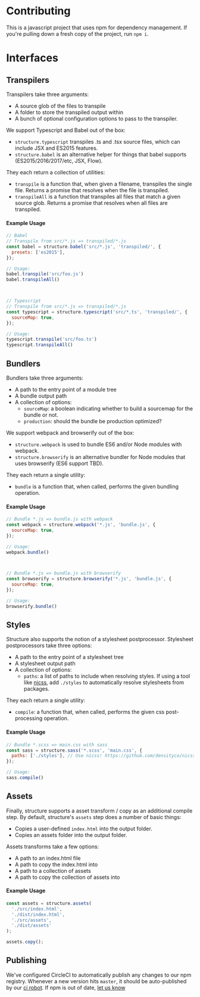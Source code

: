 # Contributing

This is a javascript project that uses npm for dependency management. If you're pulling down a fresh
copy of the project, run `npm i`.

# Interfaces

## Transpilers
Transpilers take three arguments:

- A source glob of the files to transpile
- A folder to store the
transpiled output within
- A bunch of optional configuration options to pass to the transpiler.

We support Typescript and Babel out of the box:

- `structure.typescript` transpiles .ts and .tsx source files, which can include JSX and ES2015 features.
- `structure.babel` is an alternative helper for things that babel supports (ES2015/2016/2017/etc, JSX, Flow).

They each return a collection of utilities:

- `transpile` is a function that, when given a filename, transpiles the single file. Returns a promise that resolves when the file is transpiled.
- `transpileAll` is a function that transpiles all files that match a given source glob. Returns a promise that resolves when all files are transpiled.

#### Example Usage
```javascript
// Babel
// Transpile from src/*.js => transpiled/*.js
const babel = structure.babel('src/*.js', 'transpiled/', {
  presets: ['es2015'],
});

// Usage:
babel.transpile('src/foo.js')
babel.transpileAll()



// Typescript
// Transpile from src/*.js => transpiled/*.js
const typescript = structure.typescript('src/*.ts', 'transpiled/', {
  sourceMap: true,
});

// Usage:
typescript.transpile('src/foo.ts')
typescript.transpileAll()
```

## Bundlers
Bundlers take three arguments:

- A path to the entry point of a module tree
- A bundle output path
- A collection of options:
	- `sourceMap`: a boolean indicating whether to build a sourcemap for the bundle or not.
	- `production`: should the bundle be production optimized?

We support webpack and browserify out of the box: 

- `structure.webpack` is used to bundle ES6 and/or Node modules with webpack. 
- `structure.browserify` is an alternative bundler for Node modules that uses browserify (ES6 support TBD). 


They each return a single utility:

- `bundle` is a function that, when called, performs the given bundling operation.

#### Example Usage
```javascript
// Bundle *.js => bundle.js with webpack
const webpack = structure.webpack('*.js', 'bundle.js', {
  sourceMap: true,
});

// Usage:
webpack.bundle()



// Bundle *.js => bundle.js with browserify
const browserify = structure.browserify('*.js', 'bundle.js', {
  sourceMap: true,
});

// Usage:
browserify.bundle()
```

## Styles
Structure also supports the notion of a stylesheet postprocessor. Stylesheet postprocessors take
three options:

- A path to the entry point of a stylesheet tree
- A stylesheet output path
- A collection of options:
	- `paths`: a list of paths to include when resolving styles. If using a tool like
  [nicss](https://github.com/densityco/nicss), add `./styles` to automatically resolve stylesheets
  from packages.

They each return a single utility:

- `compile`: a function that, when called, performs the given css post-processing operation.

#### Example Usage
```javascript
// Bundle *.scss => main.css with sass
const sass = structure.sass('*.scss', 'main.css', {
  paths: ['./styles'], // Use nicss! https://github.com/densityco/nicss
});

// Usage:
sass.compile()
```

## Assets
Finally, structure supports a asset transform / copy as an additional compile step. By default,
structure's `assets` step does a number of basic things:

- Copies a user-defined `index.html` into the output folder.
- Copies an assets folder into the output folder.

Assets transforms take a few options:

- A path to an index.html file
- A path to copy the index.html into
- A path to a collection of assets
- A path to copy the collection of assets into

#### Example Usage
```javascript
const assets = structure.assets(
  './src/index.html',
  './dist/index.html',
  './src/assets',
  './dist/assets'
);

assets.copy();
```

## Publishing
We've configured CircleCI to automatically publish any changes to our npm registry. Whenever a new
version hits `master`, it should be auto-published by our [ci
robot](https://www.npmjs.com/~density-ci). If npm is out of date, [let us know](/issues/new)
